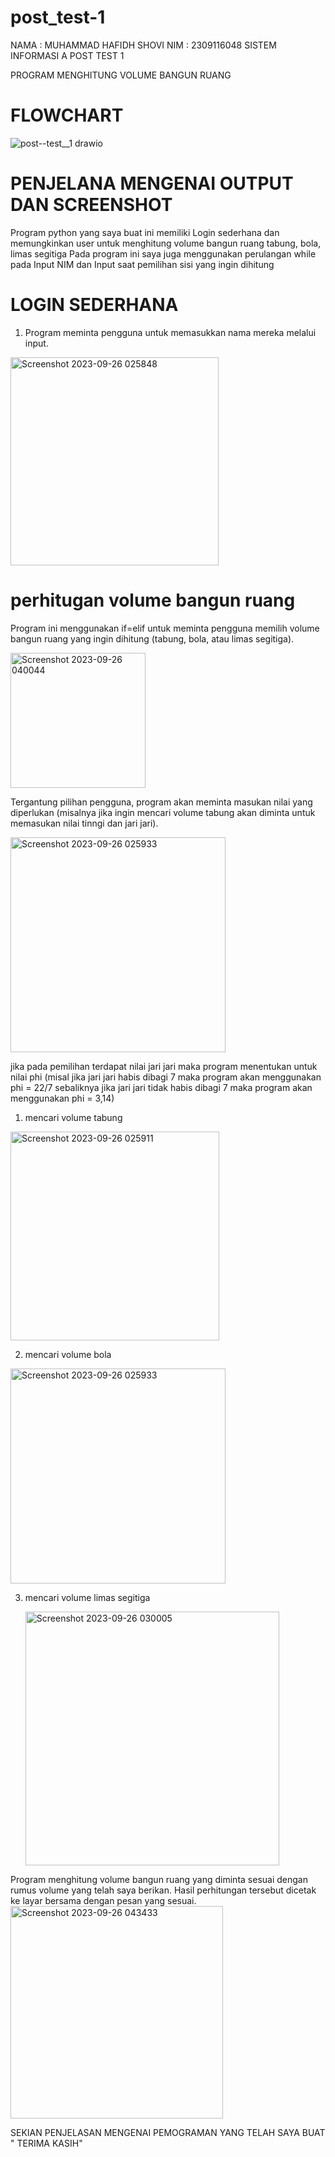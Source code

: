 # post_test-1
NAMA : MUHAMMAD HAFIDH SHOVI
NIM : 2309116048
SISTEM INFORMASI A
POST TEST 1

PROGRAM MENGHITUNG VOLUME BANGUN RUANG
# FLOWCHART
![post--test__1 drawio](https://github.com/hafidsopie/post_test-1/assets/144792158/c86af18e-0388-4533-8455-2f714cf9fe11)

# PENJELANA MENGENAI OUTPUT DAN SCREENSHOT
   Program python yang saya buat ini memiliki Login sederhana dan memungkinkan user untuk menghitung volume bangun ruang tabung, bola, limas segitiga
Pada program ini saya juga menggunakan perulangan while pada Input NIM dan Input saat pemilihan sisi yang ingin dihitung

# LOGIN SEDERHANA 
1. Program meminta pengguna untuk memasukkan nama mereka melalui input.

<img width="333" alt="Screenshot 2023-09-26 025848" src="https://github.com/hafidsopie/post_test-1/assets/144792158/6d7b6099-c8a4-4e67-b254-f5922f01eadd">


#  perhitugan volume bangun ruang
Program ini menggunakan if=elif untuk meminta pengguna memilih volume bangun ruang yang ingin dihitung  (tabung, bola, atau limas segitiga).

<img width="216" alt="Screenshot 2023-09-26 040044" src="https://github.com/hafidsopie/post_test-1/assets/144792158/b82e15a3-92c6-4e60-bc07-ad84395c4535">


Tergantung pilihan pengguna, program akan meminta masukan nilai yang diperlukan (misalnya jika ingin mencari volume tabung akan diminta untuk memasukan nilai tinngi dan jari jari).

<img width="344" alt="Screenshot 2023-09-26 025933" src="https://github.com/hafidsopie/post_test-1/assets/144792158/ed9a5a8d-5069-47d1-9de9-814527e8941e">

jika pada pemilihan terdapat nilai jari jari  maka program menentukan untuk nilai phi (misal jika jari jari habis dibagi 7 maka program akan menggunakan phi = 22/7 sebaliknya jika jari jari tidak habis dibagi 7 maka program akan menggunakan phi = 3,14)

1. mencari volume tabung

<img width="334" alt="Screenshot 2023-09-26 025911" src="https://github.com/hafidsopie/post_test-1/assets/144792158/ff8e578e-4a13-4a9a-aa1e-f6ae4caf23bb">

2. mencari volume bola

<img width="344" alt="Screenshot 2023-09-26 025933" src="https://github.com/hafidsopie/post_test-1/assets/144792158/03d7b93f-e352-4666-bf9d-5bbaac89e3e6">

3. mencari volume limas segitiga

   <img width="406" alt="Screenshot 2023-09-26 030005" src="https://github.com/hafidsopie/post_test-1/assets/144792158/286834dd-f424-4de5-b44d-5368afca0db6">

Program menghitung volume bangun ruang yang diminta sesuai dengan rumus volume yang telah saya berikan.
Hasil perhitungan tersebut dicetak ke layar bersama dengan pesan yang sesuai.
<img width="340" alt="Screenshot 2023-09-26 043433" src="https://github.com/hafidsopie/post_test-1/assets/144792158/a4a4c5f9-af53-4ea0-973c-887713c6acdd">

SEKIAN PENJELASAN MENGENAI PEMOGRAMAN YANG TELAH SAYA BUAT " TERIMA KASIH"

   
